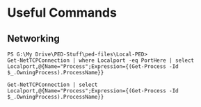# Useful Commands

## Networking
<code>PS G:\My Drive\PED-Stuff\ped-files\Local-PED> Get-NetTCPConnection | where Localport -eq PortHere | select Localport,@{Name="Process";Expression={(Get-Process -Id $_.OwningProcess).ProcessName}}</code>

<code>Get-NetTCPConnection | select Localport,@{Name="Process";Expression={(Get-Process -Id $_.OwningProcess).ProcessName}}</code>
